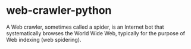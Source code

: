 # web-crawler-python
A Web crawler, sometimes called a spider, is an Internet bot that systematically browses the World Wide Web, typically for the purpose of Web indexing (web spidering).
